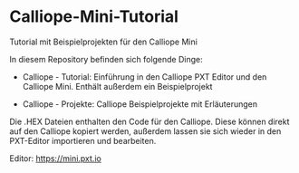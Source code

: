 # Calliope-Mini-Tutorial
Tutorial mit Beispielprojekten für den Calliope Mini

In diesem Repository befinden sich folgende Dinge:

* Calliope - Tutorial: Einführung in den Calliope PXT Editor und den Calliope Mini. Enthält außerdem ein Beispielprojekt

* Calliope - Projekte: Calliope Beispielprojekte mit Erläuterungen

Die .HEX Dateien enthalten den Code für den Calliope. Diese können direkt auf den Calliope kopiert werden, außerdem lassen sie sich wieder
in den PXT-Editor importieren und bearbeiten.

Editor: https://mini.pxt.io
